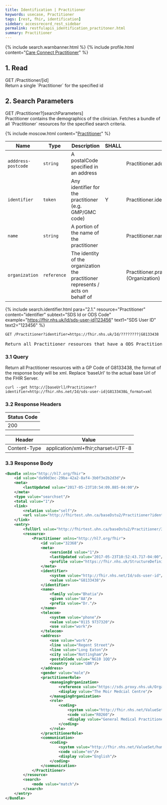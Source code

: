 ```yaml
---
title: Identification | Practitioner
keywords: usecase, Practitioner
tags: [rest, fhir, identification]
sidebar: accessrecord_rest_sidebar
permalink: restfulapis_identification_practitoner.html
summary: Practitioner
---
```


{% include search.warnbanner.html %}
{% include profile.html content="[Care Connect Practitioner](http://www.interopen.org/candidate-profiles/care-connect/CareConnect-Practitioner-1.html)" %}

## 1. Read ##

<div markdown="span" class="alert alert-success" role="alert">
GET /Practitioner/[id]</div>
Return a single `Practitioner` for the specified id

## 2. Search Parameters ##

<div markdown="span" class="alert alert-success" role="alert">
GET /Practitioner?[searchParameters]</div>
Practitioner contains the demographics of the clinician. Fetches a bundle of all `Practitioner` resources for the specified search criteria.

{% include moscow.html content="[Practitioner](https://www.hl7.org/fhir/DSTU2/practitioner.html#search)" %}

| Name | Type | Description | SHALL | Path |
|------|------|-------------|-------|------|
| `adddress-postcode` | `string` | A postalCode specified in an address |  | Practitioner.address.postalCode |
| `identifier` | `token` | 	Any identifier for the practitioner (e.g. GMP/GMC code) | Y | 	Practitioner.identifier |
| `name` | `string` | A portion of the name of the practitioner | | Practitioner.name |
| `organization` | `reference` | The identity of the organization the practitioner represents / acts on behalf of | | Practitioner.practitionerRole.managingOrganization <br>(Organization) |


{% include search.identifier.html para="2.1." resource="Practitioner" content="identifier" subtext="SDS Id or ODS Code" example="https://fhir.nhs.uk/Id/sds-user-id|123456" text1="SDS User ID" text2="123456" %}

<div class="language-http highlighter-rouge">
<pre class="highlight"><code><span class="err">GET /Practitioner?identifier=https://fhir.nhs.uk/Id/????????|G8133438
</span></code>
Return all Practitioner resources that have a ODS Practitioner/Consultant of G8133438 </pre>
</div>

### 3.1 Query ###
Return all Practitioner resources with a GP Code of G8133438, the format of the response body will be xml. Replace 'baseUrl' to the actual base Url of the FHIR Server.

```curl
curl --get http://[baseUrl]/Practitioner?identifier=http://fhir.nhs.net/Id/sds-user-id|G8133438&_format=xml
```

### 3.2 Response Headers ###

| Status Code |
|----------------|
|200 |

| Header | Value |
|-----------------|---------|
| Content-Type  | application/xml+fhir;charset=UTF-8 |

### 3.3 Response Body ###

```xml
<Bundle xmlns="http://hl7.org/fhir">
    <id value="da90d3ec-29ba-42a2-8af4-3b0f3e2b2d3d"/>
    <meta>
        <lastUpdated value="2017-05-23T10:54:09.885-04:00"/>
    </meta>
    <type value="searchset"/>
    <total value="1"/>
    <link>
        <relation value="self"/>
        <url value="http://fhirtest.uhn.ca/baseDstu2/Practitioner?identifier=http%3A%2F%2Ffhir.nhs.net%2FId%2Fsds-user-id%7CG8133438"/>
    </link>
    <entry>
        <fullUrl value="http://fhirtest.uhn.ca/baseDstu2/Practitioner/32368"/>
        <resource>
            <Practitioner xmlns="http://hl7.org/fhir">
                <id value="32368"/>
                <meta>
                    <versionId value="1"/>
                    <lastUpdated value="2017-05-23T10:52:43.717-04:00"/>
                    <profile value="https://fhir.nhs.uk/StructureDefinition/CareConnect-Practitioner-1"/>
                </meta>
                <identifier>
                    <system value="http://fhir.nhs.net/Id/sds-user-id"/>
                    <value value="G8133438"/>
                </identifier>
                <name>
                    <family value="Bhatia"/>
                    <given value="AA"/>
                    <prefix value="Dr."/>
                </name>
                <telecom>
                    <system value="phone"/>
                    <value value="0115 9737320"/>
                    <use value="work"/>
                </telecom>
                <address>
                    <use value="work"/>
                    <line value="Regent Street"/>
                    <line value="Long Eaton"/>
                    <city value="Nottingham"/>
                    <postalCode value="NG10 1QQ"/>
                    <country value="GBR"/>
                </address>
                <gender value="male"/>
                <practitionerRole>
                    <managingOrganization>
                        <reference value="https://sds.proxy.nhs.uk/Organization/C81010"/>
                        <display value="The Moir Medcial Centre"/>
                    </managingOrganization>
                    <role>
                        <coding>
                            <system value="http://fhir.nhs.net/ValueSet/sds-job-role-name-1"/>
                            <code value="R0260"/>
                            <display value="General Medical Practitioner"/>
                        </coding>
                    </role>
                </practitionerRole>
                <communication>
                    <coding>
                        <system value="http://fhir.nhs.net/ValueSet/human-language-1"/>
                        <code value="en"/>
                        <display value="English"/>
                    </coding>
                </communication>
            </Practitioner>
        </resource>
        <search>
            <mode value="match"/>
        </search>
    </entry>
</Bundle>
```
